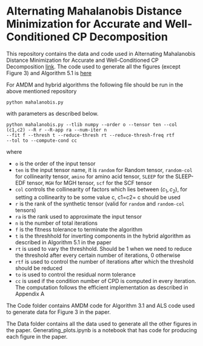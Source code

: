 # Alternating Mahalanobis Distance Minimization for Accurate and Well-Conditioned CP Decomposition

This repository contains the data and code used in Alternating Mahalanobis Distance Minimization for Accurate and Well-Conditioned CP Decomposition [link](https://arxiv.org/abs/2204.07208). The code used to generate all the figures (except Figure 3) and Algorithm 5.1 is
[here](https://github.com/cyclops-community/tensor_decomposition/blob/master/mahalanobis.py)

For AMDM and hybrid algorithms the following file should be run in the above mentioned repository
```
python mahalanobis.py
```
with parameters as described below.

```
python mahalanobis.py --tlib numpy --order o --tensor ten --col (c1,c2) --R r --R-app ra --num-iter n 
--fit f --thresh t --reduce-thresh rt --reduce-thresh-freq rtf 
--tol to --compute-cond cc 
```
where 
- `o` is the order of the input tensor
- `ten` is the input tensor name, it is `random` for Random tensor, `random-col` for collinearity tensor, `amino` for amino acid tensor, `SLEEP` for the SLEEP-EDF tensor, `MGH` for MGH tensor, `scf` for the SCF tensor
- `col` controls the collinearity of factors which lies between $(c_1,c_2)$, for setting a collinearity to be some value c, c1=c2= c should be used
- `r` is the rank of the synthetic tensor (valid for `random` and `random-col` tensors)
- `ra` is the rank used to approximate the input tensor
- `n` is the number of total iterations
- `f` is the fitness tolerance to terminate the algorithm
- `t` is the threshhold for inverting components in the hybrid algorithm as described in Algorithm 5.1 in the paper
- `rt` is used to vary the threshhold. Should be 1 when we need to reduce the threshold after every certain number of iterations, 0 otherwise
- `rtf` is used to control the number of iterations after which the threshold should be reduced
- `to` is used to control the residual norm tolerance
- `cc` is used if the condition number of CPD is computed in every iteration. The computation follows the efficient implementation as described in Appendix A


The Code folder contains AMDM code for Algorithm 3.1 and ALS code used to generate data for Figure 3 in the paper.

The Data folder contains all the data used to generate all the other figures in the paper. Generating_plots.ipynb is a notebook that has code for producing each figure in the paper.
